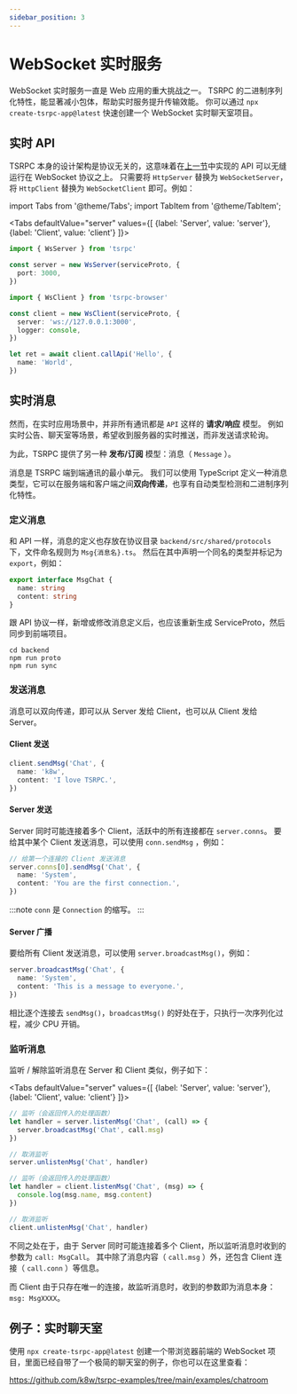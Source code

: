 ```yaml
---
sidebar_position: 3
---
```


# WebSocket 实时服务

WebSocket 实时服务一直是 Web 应用的重大挑战之一。
TSRPC 的二进制序列化特性，能显著减小包体，帮助实时服务提升传输效能。
你可以通过 `npx create-tsrpc-app@latest` 快速创建一个 WebSocket 实时聊天室项目。

## 实时 API

TSRPC 本身的设计架构是协议无关的，这意味着在[上一节](the-first-api.md)中实现的 API 可以无缝运行在 WebSocket 协议之上。
只需要将 `HttpServer` 替换为 `WebSocketServer`，将 `HttpClient` 替换为 `WebSocketClient` 即可。例如：

import Tabs from '@theme/Tabs';
import TabItem from '@theme/TabItem';

<Tabs
defaultValue="server"
values={[
{label: 'Server', value: 'server'},
{label: 'Client', value: 'client'}
]}>
<TabItem value="server">

```ts
import { WsServer } from 'tsrpc'

const server = new WsServer(serviceProto, {
  port: 3000,
})
```

  </TabItem>

  <TabItem value="client">

```ts
import { WsClient } from 'tsrpc-browser'

const client = new WsClient(serviceProto, {
  server: 'ws://127.0.0.1:3000',
  logger: console,
})

let ret = await client.callApi('Hello', {
  name: 'World',
})
```

  </TabItem>
</Tabs>

## 实时消息

然而，在实时应用场景中，并非所有通讯都是 `API` 这样的 **请求/响应** 模型。
例如实时公告、聊天室等场景，希望收到服务器的实时推送，而非发送请求轮询。

为此，TSRPC 提供了另一种 **发布/订阅** 模型：消息（ `Message` ）。

消息是 TSRPC 端到端通讯的最小单元。
我们可以使用 TypeScript 定义一种消息类型，它可以在服务端和客户端之间**双向传递**，也享有自动类型检测和二进制序列化特性。

### 定义消息

和 API 一样，消息的定义也存放在协议目录 `backend/src/shared/protocols` 下，文件命名规则为 `Msg{消息名}.ts`。
然后在其中声明一个同名的类型并标记为 `export`，例如：

```ts title="MsgChat.ts"
export interface MsgChat {
  name: string
  content: string
}
```

跟 API 协议一样，新增或修改消息定义后，也应该重新生成 ServiceProto，然后同步到前端项目。

```shell
cd backend
npm run proto
npm run sync
```

### 发送消息

消息可以双向传递，即可以从 Server 发给 Client，也可以从 Client 发给 Server。

#### Client 发送

```ts
client.sendMsg('Chat', {
  name: 'k8w',
  content: 'I love TSRPC.',
})
```

#### Server 发送

Server 同时可能连接着多个 Client，活跃中的所有连接都在 `server.conns`。
要给其中某个 Client 发送消息，可以使用 `conn.sendMsg` ，例如：

```ts
// 给第一个连接的 Client 发送消息
server.conns[0].sendMsg('Chat', {
  name: 'System',
  content: 'You are the first connection.',
})
```

:::note
`conn` 是 `Connection` 的缩写。
:::

#### Server 广播

要给所有 Client 发送消息，可以使用 `server.broadcastMsg()`，例如：

```ts
server.broadcastMsg('Chat', {
  name: 'System',
  content: 'This is a message to everyone.',
})
```

相比逐个连接去 `sendMsg()`，`broadcastMsg()` 的好处在于，只执行一次序列化过程，减少 CPU 开销。

### 监听消息

监听 / 解除监听消息在 Server 和 Client 类似，例子如下：

<Tabs
defaultValue="server"
values={[
{label: 'Server', value: 'server'},
{label: 'Client', value: 'client'}
]}>
<TabItem value="server">

```ts
// 监听（会返回传入的处理函数）
let handler = server.listenMsg('Chat', (call) => {
  server.broadcastMsg('Chat', call.msg)
})

// 取消监听
server.unlistenMsg('Chat', handler)
```

  </TabItem>

  <TabItem value="client">

```ts
// 监听（会返回传入的处理函数）
let handler = client.listenMsg('Chat', (msg) => {
  console.log(msg.name, msg.content)
})

// 取消监听
client.unlistenMsg('Chat', handler)
```

  </TabItem>
</Tabs>

不同之处在于，由于 Server 同时可能连接着多个 Client，所以监听消息时收到的参数为 `call: MsgCall`。
其中除了消息内容（ `call.msg` ）外，还包含 Client 连接（ `call.conn` ）等信息。

而 Client 由于只存在唯一的连接，故监听消息时，收到的参数即为消息本身：`msg: MsgXXXX`。

## 例子：实时聊天室

使用 `npx create-tsrpc-app@latest` 创建一个带浏览器前端的 WebSocket 项目，里面已经自带了一个极简的聊天室的例子，你也可以在这里查看：

https://github.com/k8w/tsrpc-examples/tree/main/examples/chatroom
